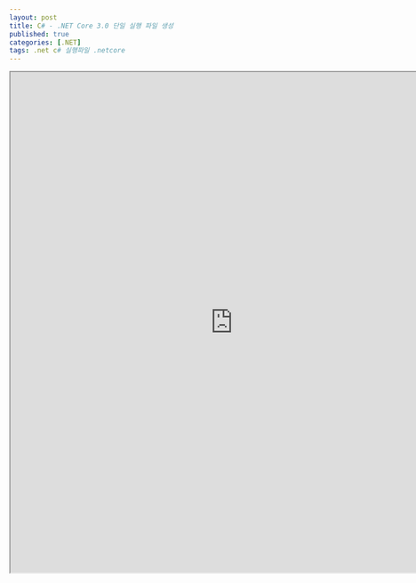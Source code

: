 ```yaml
---
layout: post
title: C# - .NET Core 3.0 단일 실행 파일 생성
published: true
categories: [.NET]
tags: .net c# 실행파일 .netcore
---  
```

<iframe width="800" height="900" src="https://docs.google.com/document/d/e/2PACX-1vTQ2ld3Ae7SIUXWGvLQmhxfI2wYgkHOTVQW1GddH2KpaszvErfavLNDVWTlr-FiwgTuzNJKSS1X9yBF/pub?embedded=true"></iframe>   
  
   